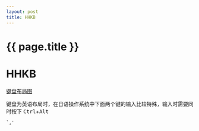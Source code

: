 ```yaml
---
layout: post
title: HHKB
---
```

{{ page.title }}
=============

# HHKB

[键盘布局图](https://www.pfu.fujitsu.com/hhkeyboard/leaflet/images/hhkb_pro_2_keylayout.pdf)

键盘为英语布局时，在日语操作系统中下面两个键的输入比较特殊，输入时需要同时按下 <kbd>Ctrl</kbd>+<kbd>Alt</kbd>

```
`,'
```

